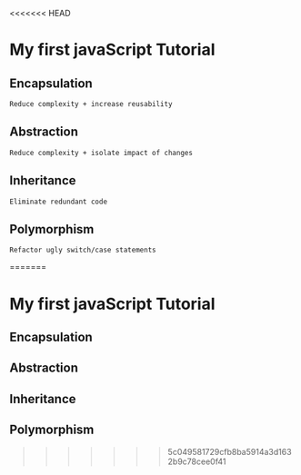 <<<<<<< HEAD
# My first javaScript Tutorial
## Encapsulation
    Reduce complexity + increase reusability
## Abstraction
    Reduce complexity + isolate impact of changes
## Inheritance
    Eliminate redundant code
## Polymorphism
    Refactor ugly switch/case statements
=======
# My first javaScript Tutorial
## Encapsulation
## Abstraction
## Inheritance
## Polymorphism
>>>>>>> 5c049581729cfb8ba5914a3d1632b9c78cee0f41
